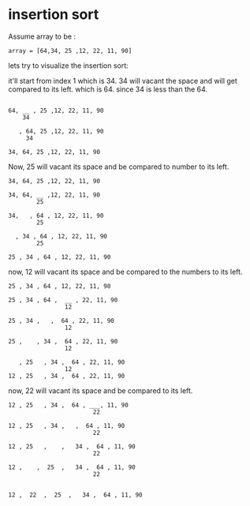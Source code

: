 # insertion sort

Assume array to be :
```
array = [64,34, 25 ,12, 22, 11, 90]
```

lets try to visualize the insertion sort:

it'll start from index 1 which is 34. 34 will vacant the space and will get compared to its left. which is 64. since 34 is less than the 64.

```

64, __ , 25 ,12, 22, 11, 90
    34

   , 64, 25 ,12, 22, 11, 90
     34

34, 64, 25 ,12, 22, 11, 90

```

Now, 25 will vacant its space and be compared to number to its left.

```
34, 64, 25 ,12, 22, 11, 90

34, 64, __ ,12, 22, 11, 90
        25

34,   , 64 , 12, 22, 11, 90
        25

  , 34 , 64 , 12, 22, 11, 90
        25

25 , 34 , 64 , 12, 22, 11, 90
```

now, 12 will vacant its space and be compared to the numbers to its left.

```
25 , 34 , 64 , 12, 22, 11, 90

25 , 34 , 64 ,  __ , 22, 11, 90
                12

25 , 34 ,   ,  64 , 22, 11, 90
                12

25 ,    , 34 ,  64 , 22, 11, 90
                12

   , 25   , 34 ,  64 , 22, 11, 90
                12
12 , 25   , 34 ,  64 , 22, 11, 90

```


now, 22 will vacant its space and be compared to its left.

```
12 , 25   , 34 ,  64 , ___, 11, 90
                        22

12 , 25   , 34 ,   ,  64 , 11, 90
                        22

12 , 25   ,    ,   34 ,  64 , 11, 90
                        22

12 ,    ,  25  ,   34 ,  64 , 11, 90
                        22


12 ,  22  ,  25  ,   34 ,  64 , 11, 90
                        

```
